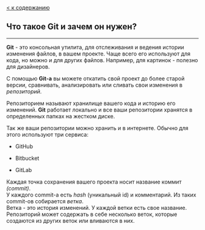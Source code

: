 [< к содержанию](./readme.md)

## **Что такое Git и зачем он нужен?**
---

**Git** - это консольная утилита, для отслеживания и ведения истории изменения файлов, в вашем проекте. Чаще всего его используют для кода, но можно и для других файлов. Например, для картинок - полезно для дизайнеров.

С помощью __Git-a__ вы можете откатить свой проект до более старой версии, сравнивать, анализировать или сливать свои изменения в *репозиторий*.

Репозиторием называют хранилище вашего кода и историю его изменений. __Git__ работает локально и все ваши репозитории хранятся в определенных папках на жестком диске.

Так же ваши репозитории можно хранить и в интернете. Обычно для этого используют три сервиса:

* GitHub

* Bitbucket

* GitLab

Каждая точка сохранения вашего проекта носит название коммит *(commit)*.        
У каждого commit-a есть *hash* (уникальный id) и комментарий. Из таких commit-ов собирается *ветка*.         
Ветка - это история изменений. У каждой ветки есть свое название. Репозиторий может содержать в себе несколько веток, которые создаются из других веток или вливаются в них.